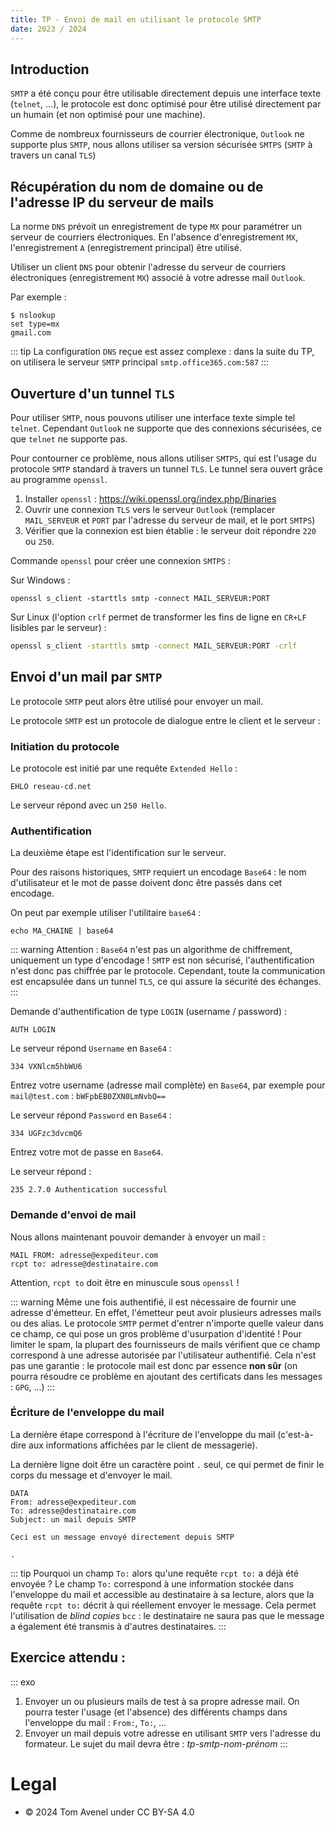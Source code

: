 ```yaml
---
title: TP - Envoi de mail en utilisant le protocole SMTP
date: 2023 / 2024
---
```


## Introduction

`SMTP` a été conçu pour être utilisable directement depuis une interface texte (`telnet`, ...), le protocole est donc optimisé pour être utilisé directement par un humain (et non optimisé pour une machine).

Comme de nombreux fournisseurs de courrier électronique, `Outlook` ne supporte plus `SMTP`, nous allons utiliser sa version sécurisée `SMTPS` (`SMTP` à travers un canal `TLS`)

## Récupération du nom de domaine ou de l'adresse IP du serveur de mails

La norme `DNS` prévoit un enregistrement de type `MX` pour paramétrer un serveur de courriers électroniques.
En l'absence d'enregistrement `MX`, l'enregistrement `A` (enregistrement principal) être utilisé.

Utiliser un client `DNS` pour obtenir l'adresse du serveur de courriers électroniques (enregistrement `MX`) associé à votre adresse mail `Outlook`.

Par exemple :

```
$ nslookup
set type=mx
gmail.com
```

::: tip
La configuration `DNS` reçue est assez complexe : dans la suite du TP, on utilisera le serveur `SMTP` principal `smtp.office365.com:587`
:::


## Ouverture d'un tunnel `TLS`

Pour utiliser `SMTP`, nous pouvons utiliser une interface texte simple tel `telnet`.
Cependant `Outlook` ne supporte que des connexions sécurisées, ce que `telnet` ne supporte pas.

Pour contourner ce problème, nous allons utiliser `SMTPS`, qui est l'usage du protocole `SMTP` standard à travers un tunnel `TLS`. Le tunnel sera ouvert grâce au programme `openssl`.

1. Installer `openssl` : https://wiki.openssl.org/index.php/Binaries 
2. Ouvrir une connexion `TLS` vers le serveur `Outlook` (remplacer `MAIL_SERVEUR` et `PORT` par l'adresse du serveur de mail, et le port `SMTPS`)
3. Vérifier que la connexion est bien établie : le serveur doit répondre `220` ou `250`.

Commande `openssl` pour créer une connexion `SMTPS` :

Sur Windows :

```batch
openssl s_client -starttls smtp -connect MAIL_SERVEUR:PORT
```

Sur Linux (l'option `crlf` permet de transformer les fins de ligne en `CR+LF` lisibles par le serveur) :

```sh
openssl s_client -starttls smtp -connect MAIL_SERVEUR:PORT -crlf
```

## Envoi d'un mail par `SMTP`

Le protocole `SMTP` peut alors être utilisé pour envoyer un mail.

Le protocole `SMTP` est un protocole de dialogue entre le client et le serveur :

### Initiation du protocole

Le protocole est initié par une requête `Extended Hello` :

```
EHLO reseau-cd.net
```

Le serveur répond avec un `250 Hello`.

### Authentification

La deuxième étape est l'identification sur le serveur.

Pour des raisons historiques, `SMTP` requiert un encodage `Base64` : le nom d'utilisateur et le mot de passe doivent donc être passés dans cet encodage.

On peut par exemple utiliser l'utilitaire `base64` :

```
echo MA_CHAINE | base64
```

::: warning
Attention : `Base64` n'est pas un algorithme de chiffrement, uniquement un type d'encodage ! `SMTP` est non sécurisé, l'authentification n'est donc pas chiffrée par le protocole. Cependant, toute la communication est encapsulée dans un tunnel `TLS`, ce qui assure la sécurité des échanges.
:::

Demande d'authentification de type `LOGIN` (username / password) :

```
AUTH LOGIN
```

Le serveur répond `Username` en `Base64` :

```
334 VXNlcm5hbWU6
```

Entrez votre username (adresse mail complète) en `Base64`, par exemple pour `mail@test.com` : `bWFpbEB0ZXN0LmNvbQ==`

Le serveur répond `Password` en `Base64` :

```
334 UGFzc3dvcmQ6
```

Entrez votre mot de passe en `Base64`.

Le serveur répond :

```
235 2.7.0 Authentication successful
```

### Demande d'envoi de mail

Nous allons maintenant pouvoir demander à envoyer un mail :

```
MAIL FROM: adresse@expediteur.com
rcpt to: adresse@destinataire.com
```

Attention, `rcpt to` doit être en minuscule sous `openssl` !

::: warning
Même une fois authentifié, il est nécessaire de fournir une adresse d'émetteur. En effet, l'émetteur peut avoir plusieurs adresses mails ou des alias. Le protocole `SMTP` permet d'entrer n'importe quelle valeur dans ce champ, ce qui pose un gros problème d'usurpation d'identité ! Pour limiter le spam, la plupart des fournisseurs de mails vérifient que ce champ correspond à une adresse autorisée par l'utilisateur authentifié. Cela n'est pas une garantie : le protocole mail est donc par essence **non sûr** (on pourra résoudre ce problème en ajoutant des certificats dans les messages : `GPG`, ...)
:::

### Écriture de l'enveloppe du mail

La dernière étape correspond à l'écriture de l'enveloppe du mail (c'est-à-dire aux informations affichées par le client de messagerie).

La dernière ligne doit être un caractère point `.` seul, ce qui permet de finir le corps du message et d'envoyer le mail.

```smtp
DATA
From: adresse@expediteur.com
To: adresse@destinataire.com
Subject: un mail depuis SMTP

Ceci est un message envoyé directement depuis SMTP

.
```

::: tip
Pourquoi un champ `To:` alors qu'une requête `rcpt to:` a déjà été envoyée ? Le champ `To:` correspond à une information stockée dans l'enveloppe du mail et accessible au destinataire à sa lecture, alors que la requête `rcpt to:` décrit à qui réellement envoyer le message. Cela permet l'utilisation de _blind copies_ `bcc` : le destinataire ne saura pas que le message a également été transmis à d'autres destinataires.
:::


## Exercice attendu :

::: exo
1. Envoyer un ou plusieurs mails de test à sa propre adresse mail. On pourra tester l'usage (et l'absence) des différents champs dans l'enveloppe du mail : `From:`, `To:`, ...
2. Envoyer un mail depuis votre adresse en utilisant `SMTP` vers l'adresse du formateur. Le sujet du mail devra être : _tp-smtp-nom-prénom_
:::

# Legal

- © 2024 Tom Avenel under CC  BY-SA 4.0
